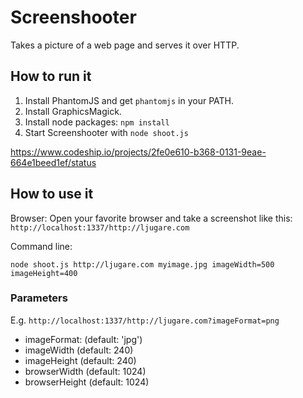 # Screenshooter

Takes a picture of a web page and serves it over HTTP.


## How to run it

1. Install PhantomJS and get `phantomjs` in your PATH.
2. Install GraphicsMagick.
2. Install node packages: `npm install`
3. Start Screenshooter with `node shoot.js`

https://www.codeship.io/projects/2fe0e610-b368-0131-9eae-664e1beed1ef/status


## How to use it

Browser: Open your favorite browser and take a screenshot like this: `http://localhost:1337/http://ljugare.com`

Command line:

	node shoot.js http://ljugare.com myimage.jpg imageWidth=500 imageHeight=400

### Parameters

E.g. `http://localhost:1337/http://ljugare.com?imageFormat=png`

* imageFormat: (default: 'jpg')
* imageWidth (default: 240)
* imageHeight (default: 240)
* browserWidth (default: 1024)
* browserHeight (default: 1024)
